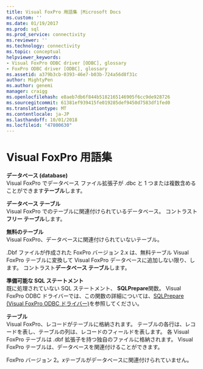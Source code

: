 ```yaml
---
title: Visual FoxPro 用語集 |Microsoft Docs
ms.custom: ''
ms.date: 01/19/2017
ms.prod: sql
ms.prod_service: connectivity
ms.reviewer: ''
ms.technology: connectivity
ms.topic: conceptual
helpviewer_keywords:
- Visual FoxPro ODBC driver [ODBC], glossary
- FoxPro ODBC driver [ODBC], glossary
ms.assetid: a379b3cb-0393-46e7-b03b-724a56d8f31c
author: MightyPen
ms.author: genemi
manager: craigg
ms.openlocfilehash: e8aeb7db6f844b5182165146905f6cc9de928726
ms.sourcegitcommit: 61381ef939415fe019285def9450d7583df1fed0
ms.translationtype: MT
ms.contentlocale: ja-JP
ms.lasthandoff: 10/01/2018
ms.locfileid: "47800630"
---
```

# <a name="visual-foxpro-terminology"></a>Visual FoxPro 用語集
**データベース (database)**  
 Visual FoxPro でデータベース ファイル拡張子が .dbc と 1 つまたは複数含めることができます**テーブル**します。  
  
 **データベース テーブル**  
 Visual FoxPro でのテーブルに関連付けられているデータベース。 コントラスト**フリー テーブル**します。  
  
 **無料のテーブル**  
 Visual FoxPro、データベースに関連付けられていないテーブル。  
  
 .Dbf ファイルが作成された FoxPro バージョン 2.x は、無料テーブル Visual FoxPro テーブルに変換して Visual FoxPro データベースに追加しない限り、します。 コントラスト**データベース テーブル**します。  
  
 **準備可能な SQL ステートメント**  
 既に処理されていない SQL ステートメント、 **SQLPrepare**関数。 Visual FoxPro ODBC ドライバーでは、この関数の詳細については、[SQLPrepare (Visual FoxPro ODBC ドライバー)](../../odbc/microsoft/sqlprepare-visual-foxpro-odbc-driver.md)を参照してください。  
  
 **テーブル**  
 Visual FoxPro、レコードがテーブルに格納されます。 テーブルの各行は、レコードを表し、テーブルの列は、レコードのフィールドを表します。 各 Visual FoxPro テーブルは .dbf 拡張子を持つ独自のファイルに格納されます。 Visual FoxPro テーブルは、データベースを関連付けることができます。  
  
 FoxPro バージョン 2。*x*テーブルがデータベースに関連付けられていません。
